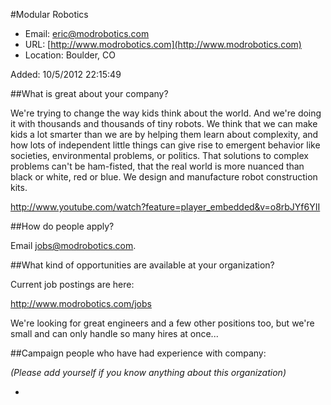 
#Modular Robotics

* Email: [eric@modrobotics.com](mailto:eric@modrobotics.com)
* URL: [http://www.modrobotics.com](http://www.modrobotics.com)
* Location: Boulder, CO

Added: 10/5/2012 22:15:49

##What is great about your company?

We're trying to change the way kids think about the world.  And we're doing it with thousands and thousands of tiny robots.  We think that we can make kids a lot smarter than we are by helping them learn about complexity, and how lots of independent little things can give rise to emergent behavior like societies, environmental problems, or politics.  That solutions to complex problems can't be ham-fisted, that the real world is more nuanced than black or white, red or blue.  We design and manufacture robot construction kits.



http://www.youtube.com/watch?feature=player_embedded&v=o8rbJYf6YII

##How do people apply?

Email jobs@modrobotics.com.

##What kind of opportunities are available at your organization?

Current job postings are here:

  http://www.modrobotics.com/jobs



We're looking for great engineers and a few other positions too, but we're small and can only handle so many hires at once...

##Campaign people who have had experience with company:

*(Please add yourself if you know anything about this organization)*

* 


    